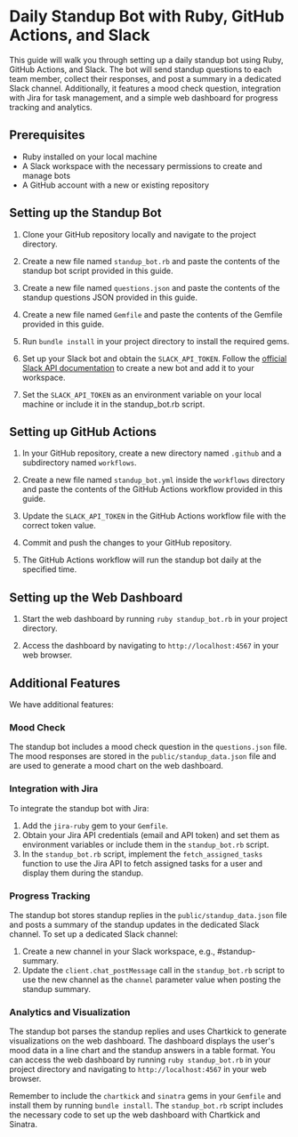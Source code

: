# Daily Standup Bot with Ruby, GitHub Actions, and Slack

This guide will walk you through setting up a daily standup bot using Ruby, GitHub Actions, and Slack. The bot will send standup questions to each team member, collect their responses, and post a summary in a dedicated Slack channel. Additionally, it features a mood check question, integration with Jira for task management, and a simple web dashboard for progress tracking and analytics.

## Prerequisites

- Ruby installed on your local machine
- A Slack workspace with the necessary permissions to create and manage bots
- A GitHub account with a new or existing repository

## Setting up the Standup Bot

1. Clone your GitHub repository locally and navigate to the project directory.

2. Create a new file named `standup_bot.rb` and paste the contents of the standup bot script provided in this guide.

3. Create a new file named `questions.json` and paste the contents of the standup questions JSON provided in this guide.

4. Create a new file named `Gemfile` and paste the contents of the Gemfile provided in this guide.

5. Run `bundle install` in your project directory to install the required gems.

6. Set up your Slack bot and obtain the `SLACK_API_TOKEN`. Follow the [official Slack API documentation](https://api.slack.com/start) to create a new bot and add it to your workspace.

7. Set the `SLACK_API_TOKEN` as an environment variable on your local machine or include it in the standup_bot.rb script.

## Setting up GitHub Actions

1. In your GitHub repository, create a new directory named `.github` and a subdirectory named `workflows`.

2. Create a new file named `standup_bot.yml` inside the `workflows` directory and paste the contents of the GitHub Actions workflow provided in this guide.

3. Update the `SLACK_API_TOKEN` in the GitHub Actions workflow file with the correct token value.

4. Commit and push the changes to your GitHub repository.

5. The GitHub Actions workflow will run the standup bot daily at the specified time.

## Setting up the Web Dashboard

1. Start the web dashboard by running `ruby standup_bot.rb` in your project directory.

2. Access the dashboard by navigating to `http://localhost:4567` in your web browser.

## Additional Features

We have additional features:

### Mood Check

The standup bot includes a mood check question in the `questions.json` file. The mood responses are stored in the `public/standup_data.json` file and are used to generate a mood chart on the web dashboard.

### Integration with Jira

To integrate the standup bot with Jira:

1. Add the `jira-ruby` gem to your `Gemfile`.
2. Obtain your Jira API credentials (email and API token) and set them as environment variables or include them in the `standup_bot.rb` script.
3. In the `standup_bot.rb` script, implement the `fetch_assigned_tasks` function to use the Jira API to fetch assigned tasks for a user and display them during the standup.

### Progress Tracking

The standup bot stores standup replies in the `public/standup_data.json` file and posts a summary of the standup updates in the dedicated Slack channel. To set up a dedicated Slack channel:

1. Create a new channel in your Slack workspace, e.g., #standup-summary.
2. Update the `client.chat_postMessage` call in the `standup_bot.rb` script to use the new channel as the `channel` parameter value when posting the standup summary.

### Analytics and Visualization

The standup bot parses the standup replies and uses Chartkick to generate visualizations on the web dashboard. The dashboard displays the user's mood data in a line chart and the standup answers in a table format. You can access the web dashboard by running `ruby standup_bot.rb` in your project directory and navigating to `http://localhost:4567` in your web browser.

Remember to include the `chartkick` and `sinatra` gems in your `Gemfile` and install them by running `bundle install`. The `standup_bot.rb` script includes the necessary code to set up the web dashboard with Chartkick and Sinatra.
